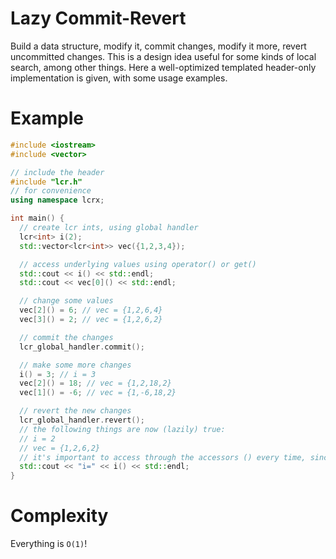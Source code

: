 # Lazy Commit-Revert
Build a data structure, modify it, commit changes, modify it more, revert uncommitted changes.
This is a design idea useful for some kinds of local search, among other things.
Here a well-optimized templated header-only implementation is given, with some usage examples.

# Example

```cpp
#include <iostream>
#include <vector>

// include the header
#include "lcr.h"
// for convenience
using namespace lcrx;

int main() {
  // create lcr ints, using global handler
  lcr<int> i(2);
  std::vector<lcr<int>> vec({1,2,3,4});

  // access underlying values using operator() or get()
  std::cout << i() << std::endl;
  std::cout << vec[0]() << std::endl;

  // change some values
  vec[2]() = 6; // vec = {1,2,6,4}
  vec[3]() = 2; // vec = {1,2,6,2}

  // commit the changes
  lcr_global_handler.commit();

  // make some more changes
  i() = 3; // i = 3
  vec[2]() = 18; // vec = {1,2,18,2}
  vec[1]() = -6; // vec = {1,-6,18,2}

  // revert the new changes
  lcr_global_handler.revert();
  // the following things are now (lazily) true:
  // i = 2
  // vec = {1,2,6,2}
  // it's important to access through the accessors () every time, since it propogates the lazy evaluation:
  std::cout << "i=" << i() << std::endl;
}
```

# Complexity

Everything is `O(1)`!
